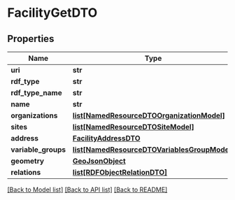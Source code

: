 # FacilityGetDTO

## Properties
Name | Type | Description | Notes
------------ | ------------- | ------------- | -------------
**uri** | **str** |  | [optional] 
**rdf_type** | **str** |  | [optional] 
**rdf_type_name** | **str** |  | [optional] 
**name** | **str** |  | [optional] 
**organizations** | [**list[NamedResourceDTOOrganizationModel]**](NamedResourceDTOOrganizationModel.md) |  | 
**sites** | [**list[NamedResourceDTOSiteModel]**](NamedResourceDTOSiteModel.md) |  | [optional] 
**address** | [**FacilityAddressDTO**](FacilityAddressDTO.md) |  | [optional] 
**variable_groups** | [**list[NamedResourceDTOVariablesGroupModel]**](NamedResourceDTOVariablesGroupModel.md) |  | [optional] 
**geometry** | [**GeoJsonObject**](GeoJsonObject.md) |  | [optional] 
**relations** | [**list[RDFObjectRelationDTO]**](RDFObjectRelationDTO.md) |  | [optional] 

[[Back to Model list]](../README.md#documentation-for-models) [[Back to API list]](../README.md#documentation-for-api-endpoints) [[Back to README]](../README.md)


